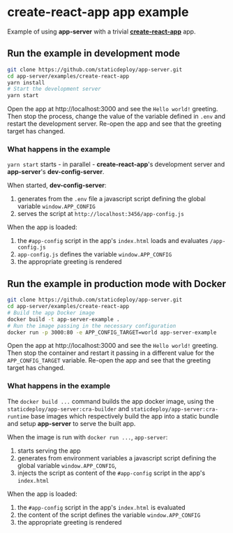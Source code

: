 # create-react-app app example

Example of using **app-server** with a trivial
[**create-react-app**](https://github.com/facebook/create-react-app) app.

## Run the example in development mode

```sh
git clone https://github.com/staticdeploy/app-server.git
cd app-server/examples/create-react-app
yarn install
# Start the development server
yarn start
```

Open the app at http://localhost:3000 and see the `Hello world!` greeting. Then
stop the process, change the value of the variable defined in `.env` and restart
the development server. Re-open the app and see that the greeting target has
changed.

### What happens in the example

`yarn start` starts - in parallel - **create-react-app**'s development server
and **app-server**'s **dev-config-server**.

When started, **dev-config-server**:

1.  generates from the `.env` file a javascript script defining the global
    variable `window.APP_CONFIG`
2.  serves the script at `http://localhost:3456/app-config.js`

When the app is loaded:

1.  the `#app-config` script in the app's `index.html` loads and evaluates
    `/app-config.js`
2.  `app-config.js` defines the variable `window.APP_CONFIG`
3.  the appropriate greeting is rendered

## Run the example in production mode with Docker

```sh
git clone https://github.com/staticdeploy/app-server.git
cd app-server/examples/create-react-app
# Build the app Docker image
docker build -t app-server-example .
# Run the image passing in the necessary configuration
docker run -p 3000:80 -e APP_CONFIG_TARGET=world app-server-example
```

Open the app at http://localhost:3000 and see the `Hello world!` greeting. Then
stop the container and restart it passing in a different value for the
`APP_CONFIG_TARGET` variable. Re-open the app and see that the greeting target
has changed.

### What happens in the example

The `docker build ...` command builds the app docker image, using the
`staticdeploy/app-server:cra-builder` and `staticdeploy/app-server:cra-runtime`
base images which respectively build the app into a static bundle and setup
**app-server** to serve the built app.

When the image is run with `docker run ...`, `app-server`:

1.  starts serving the app
2.  generates from environment variables a javascript script defining the global
    variable `window.APP_CONFIG`,
3.  injects the script as content of the `#app-config` script in the app's
    `index.html`

When the app is loaded:

1.  the `#app-config` script in the app's `index.html` is evaluated
2.  the content of the script defines the variable `window.APP_CONFIG`
3.  the appropriate greeting is rendered
